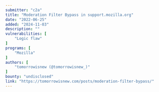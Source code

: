 ```yaml
---
submitter: "c2a"
title: "Moderation Filter Bypass in support.mozilla.org"
date: "2022-06-25"
added: "2024-11-03"
description: ""
vulnerabilities: [
    "Logic flaw"
]
programs: [
    "Mozilla"
]
authors: [
    "tomorrowisnew (@tomorrowisnew_)"
]
bounty: "undisclosed"
link: "https://tomorrowisnew.com/posts/moderation-filter-bypass/"
---
```




